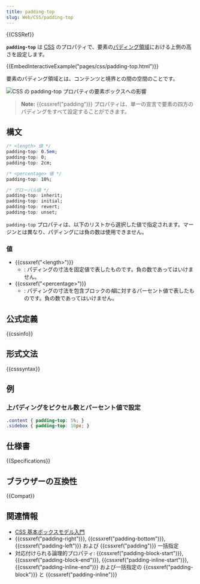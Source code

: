 ```yaml
---
title: padding-top
slug: Web/CSS/padding-top
---
```

{{CSSRef}}

**`padding-top`** は [CSS](/ja/docs/Web/CSS) のプロパティで、要素の[パディング領域](/ja/docs/Web/CSS/CSS_Box_Model/Introduction_to_the_CSS_box_model#パディング領域)における上側の高さを設定します。

{{EmbedInteractiveExample("pages/css/padding-top.html")}}

要素のパディング領域とは、コンテンツと境界との間の空間のことです。

![CSS の padding-top プロパティの要素ボックスへの影響](padding-top.svg)

> **Note:** {{cssxref("padding")}} プロパティは、単一の宣言で要素の四方のパディングをすべて設定することができます。

## 構文

```css
/* <length> 値 */
padding-top: 0.5em;
padding-top: 0;
padding-top: 2cm;

/* <percentage> 値 */
padding-top: 10%;

/* グローバル値 */
padding-top: inherit;
padding-top: initial;
padding-top: revert;
padding-top: unset;
```

`padding-top` プロパティは、以下のリストから選択した値で指定されます。マージンとは異なり、パディングには負の数は使用できません。

### 値

- {{cssxref("&lt;length&gt;")}}
  - : パディングの寸法を固定値で表したものです。負の数であってはいけません。
- {{cssxref("&lt;percentage&gt;")}}
  - : パディングの寸法を包含ブロックの*幅*に対するパーセント値で表したものです。負の数であってはいけません。

## 公式定義

{{cssinfo}}

## 形式文法

{{csssyntax}}

## 例

### 上パディングをピクセル数とパーセント値で設定

```css
.content { padding-top: 5%; }
.sidebox { padding-top: 10px; }
```

## 仕様書

{{Specifications}}

## ブラウザーの互換性

{{Compat}}

## 関連情報

- [CSS 基本ボックスモデル入門](/ja/docs/Web/CSS/CSS_Box_Model/Introduction_to_the_CSS_box_model)
- {{cssxref("padding-right")}}, {{cssxref("padding-bottom")}}, {{cssxref("padding-left")}} および {{cssxref("padding")}} 一括指定
- 対応付けられる論理的プロパティ: {{cssxref("padding-block-start")}}, {{cssxref("padding-block-end")}}, {{cssxref("padding-inline-start")}}, {{cssxref("padding-inline-end")}} および一括指定の {{cssxref("padding-block")}} と {{cssxref("padding-inline")}}
